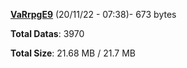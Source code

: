 [**VaRrpgE9**](/data/VaRrpgE9.txt) (20/11/22 - 07:38)- 673 bytes

**Total Datas**: 3970

**Total Size**: 21.68 MB / 21.7 MB